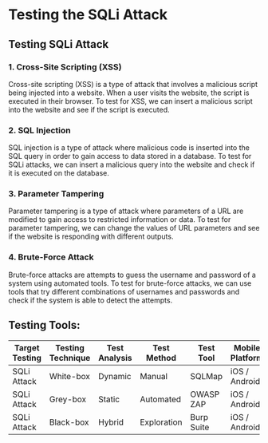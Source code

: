# Testing the SQLi Attack 

## Testing SQLi Attack

### 1. Cross-Site Scripting (XSS)

Cross-site scripting (XSS) is a type of attack that involves a malicious script being injected into a website. When a user visits the website, the script is executed in their browser. To test for XSS, we can insert a malicious script into the website and see if the script is executed.

### 2. SQL Injection

SQL injection is a type of attack where malicious code is inserted into the SQL query in order to gain access to data stored in a database. To test for SQLi attacks, we can insert a malicious query into the website and check if it is executed on the database.

### 3. Parameter Tampering

Parameter tampering is a type of attack where parameters of a URL are modified to gain access to restricted information or data. To test for parameter tampering, we can change the values of URL parameters and see if the website is responding with different outputs.

### 4. Brute-Force Attack

Brute-force attacks are attempts to guess the username and password of a system using automated tools. To test for brute-force attacks, we can use tools that try different combinations of usernames and passwords and check if the system is able to detect the attempts.

## Testing Tools: 

Target Testing | Testing Technique | Test Analysis | Test Method | Test Tool | Mobile Platform
----------- | --------------- | ------------ | ----------- | ---------- | -------------
SQLi Attack | White-box | Dynamic |  Manual | SQLMap | iOS / Android 
SQLi Attack | Grey-box | Static | Automated | OWASP ZAP | iOS / Android 
SQLi Attack | Black-box | Hybrid | Exploration | Burp Suite | iOS / Android